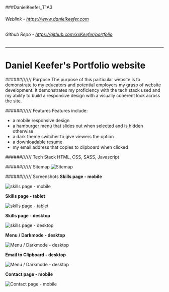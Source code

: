 ###DanielKeefer_T1A3
###### Weblink - https://www.danielkeefer.com
###### Github Repo - https://github.com/xxKeefer/portfolio
---
# Daniel Keefer's Portfolio website
######////// Purpose
The purpose of this particular website is to demonstrate to my educators and potential employers my grasp of website development. It demonstrates my proficiency with the tech stack used and my ability to build a responsive design with a visually coherent look across the site.

######////// Features
Features include:
 - a mobile responsive design
 - a hamburger menu that slides out when selected and is hidden otherwise
 - a dark theme switcher to give viewers the option
 - a downloadable resume
 - my email address that copies to clipboard when clicked

######////// Tech Stack
HTML, CSS, SASS, Javascript

######////// Sitemap
![Sitemap](./sitemap.png)

######////// Screenshots
**Skills page - mobile**

![skills page - mobile](./images/skill_sm.png)

**Skills page - tablet**

![skills page - tablet](./images/skill_md.png)

**Skills page - desktop**

![skills page - desktop](./images/skill_lg.png)

**Menu / Darkmode - desktop**

![Menu / Darkmode - desktop](./images/menu_darkmode.png)

**Email to Clipboard - desktop**

![Menu / Darkmode - desktop](./images/clipped_darkmode.png)

**Contact page - mobile**

![Contact page - mobile](./images/contact_sm_darkmode.png)
